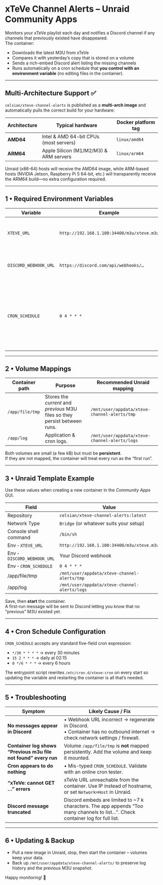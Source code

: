 # xTeVe Channel Alerts – Unraid Community Apps

Monitors your xTeVe playlist each day and notifies a Discord channel if any
channels that previously existed have disappeared.  
The container:

* Downloads the latest M3U from xTeVe  
* Compares it with yesterday’s copy that is stored on a volume  
* Sends a rich-embed Discord alert listing the missing channels  
* Runs automatically on a cron schedule that **you control with an
  environment variable** (no editing files in the container).

---

## Multi-Architecture Support ✅

`celsian/xteve-channel-alerts` is published as a **multi-arch image** and
automatically pulls the correct build for your hardware:

| Architecture | Typical hardware                        | Docker platform tag |
|--------------|-----------------------------------------|---------------------|
| **AMD64**    | Intel & AMD 64-bit CPUs (most servers)  | `linux/amd64`       |
| **ARM64**    | Apple Silicon (M1/M2/M3) & ARM servers  | `linux/arm64`       |

Unraid (x86-64) hosts will receive the AMD64 image, while ARM-based hosts
(NVIDIA Jetson, Raspberry Pi 5 64-bit, etc.) will transparently receive the
ARM64 build—no extra configuration required.

---

## 1 • Required Environment Variables

| Variable | Example | Description |
|----------|---------|-------------|
| `XTEVE_URL` | `http://192.168.1.100:34400/m3u/xteve.m3u` | Public or LAN URL to the M3U produced by xTeVe. |
| `DISCORD_WEBHOOK_URL` | `https://discord.com/api/webhooks/…` | Discord webhook where alerts will be posted. |
| `CRON_SCHEDULE` | `0 4 * * *` | Standard cron expression that controls when the check runs. Default: “0 4 * * *” (every day at 04:00). |

---

## 2 • Volume Mappings

| Container path | Purpose | Recommended Unraid mapping |
|----------------|---------|----------------------------|
| `/app/file/tmp` | Stores the *current* and *previous* M3U files so they persist between runs. | `/mnt/user/appdata/xteve-channel-alerts/tmp` |
| `/app/log` | Application & cron logs. | `/mnt/user/appdata/xteve-channel-alerts/logs` |

Both volumes are small (a few kB) but must be **persistent**.  
If they are not mapped, the container will treat every run as the “first run”.

---

## 3 • Unraid Template Example

Use these values when creating a new container in the *Community Apps* GUI.

| Field | Value |
|-------|-------|
| Repository | `celsian/xteve-channel-alerts:latest` |
| Network Type | `Bridge` (or whatever suits your setup) |
| Console shell command | `/bin/sh` |
| Env ‑ `XTEVE_URL` | `http://192.168.1.100:34400/m3u/xteve.m3u` |
| Env ‑ `DISCORD_WEBHOOK_URL` | Your Discord webhook |
| Env ‑ `CRON_SCHEDULE` | `0 4 * * *` |
| /app/file/tmp | `/mnt/user/appdata/xteve-channel-alerts/tmp` |
| /app/log | `/mnt/user/appdata/xteve-channel-alerts/logs` |

Save, then **start** the container.  
A first-run message will be sent to Discord letting you know that no
“previous” M3U existed yet.

---

## 4 • Cron Schedule Configuration

`CRON_SCHEDULE` accepts any standard five-field cron expression:

* `*/30 * * * *` → every 30 minutes  
* `15 2 * * *`  → daily at 02:15  
* `0 */6 * * *` → every 6 hours  

The entrypoint script rewrites `/etc/cron.d/xteve-cron` on every start so
updating the variable and restarting the container is all that’s needed.

---

## 5 • Troubleshooting

| Symptom | Likely Cause / Fix |
|---------|--------------------|
| **No messages appear in Discord** | • Webhook URL incorrect → regenerate in Discord. <br>• Container has no outbound internet → check network settings / firewall. |
| **Container log shows “Previous m3u file not found” every run** | Volume `/app/file/tmp` is **not** mapped persistently. Add the volume and keep it mounted. |
| **Cron appears to do nothing** | • Mis-typed `CRON_SCHEDULE`. Validate with an online cron tester. |
| **“xTeVe: cannot GET …” errors** | xTeVe URL unreachable from the container. Use IP instead of hostname, or set `Network=Host` in Unraid. |
| **Discord message truncated** | Discord embeds are limited to ~7 k characters. The app appends “Too many channels to list…”. Check container log for full list. |

---

## 6 • Updating & Backup

* Pull a new image in Unraid, stop, then start the container – volumes
  keep your data.
* Back up `/mnt/user/appdata/xteve-channel-alerts/` to preserve log history
  and the previous M3U snapshot.

Happy monitoring! 🎉
